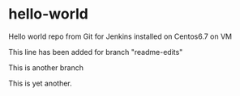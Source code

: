 # hello-world
Hello world repo from Git for Jenkins installed on Centos6.7 on VM

This line has been added for branch "readme-edits"

This is another branch

This is yet another.
